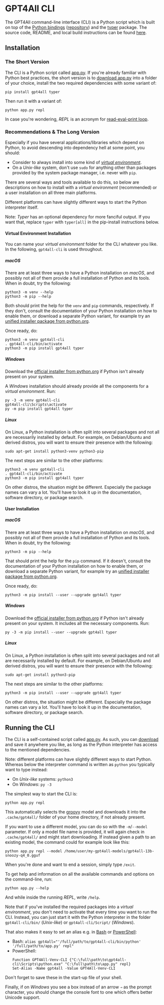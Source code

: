 # GPT4All CLI

The GPT4All command-line interface (CLI) is a Python script which is built on top of the
[Python bindings][docs-bindings-python] ([repository][repo-bindings-python]) and the [typer]
package. The source code, README, and local build instructions can be found
[here][repo-bindings-cli].

[docs-bindings-python]: gpt4all_python.html
[repo-bindings-python]: https://github.com/nomic-ai/gpt4all/tree/main/gpt4all-bindings/python
[repo-bindings-cli]: https://github.com/nomic-ai/gpt4all/tree/main/gpt4all-bindings/cli
[typer]: https://typer.tiangolo.com/

## Installation
### The Short Version

The CLI is a Python script called [app.py]. If you're already familiar with Python best practices,
the short version is to [download app.py][app.py-download] into a folder of your choice, install
the two required dependencies with some variant of:
```shell
pip install gpt4all typer
```

Then run it with a variant of:
```shell
python app.py repl
```
In case you're wondering, _REPL_ is an acronym for [read-eval-print loop][wiki-repl].

[app.py]: https://github.com/nomic-ai/gpt4all/blob/main/gpt4all-bindings/cli/app.py
[app.py-download]: https://raw.githubusercontent.com/nomic-ai/gpt4all/main/gpt4all-bindings/cli/app.py
[wiki-repl]: https://en.wikipedia.org/wiki/Read%E2%80%93eval%E2%80%93print_loop

### Recommendations & The Long Version

Especially if you have several applications/libraries which depend on Python, to avoid descending
into dependency hell at some point, you should:
- Consider to always install into some kind of [_virtual environment_][venv].
- On a _Unix-like_ system, don't use `sudo` for anything other than packages provided by the system
  package manager, i.e. never with `pip`.

[venv]: https://docs.python.org/3/library/venv.html

There are several ways and tools available to do this, so below are descriptions on how to install
with a _virtual environment_ (recommended) or a user installation on all three main platforms.

Different platforms can have slightly different ways to start the Python interpreter itself.

Note: _Typer_ has an optional dependency for more fanciful output. If you want that, replace `typer`
with `typer[all]` in the pip-install instructions below.

#### Virtual Environment Installation
You can name your _virtual environment_ folder for the CLI whatever you like. In the following,
`gpt4all-cli` is used throughout.

##### macOS

There are at least three ways to have a Python installation on _macOS_, and possibly not all of them
provide a full installation of Python and its tools. When in doubt, try the following:
```shell
python3 -m venv --help
python3 -m pip --help
```
Both should print the help for the `venv` and `pip` commands, respectively. If they don't, consult
the documentation of your Python installation on how to enable them, or download a separate Python
variant, for example try an [unified installer package from python.org][python.org-downloads].

[python.org-downloads]: https://www.python.org/downloads/

Once ready, do:
```shell
python3 -m venv gpt4all-cli
. gpt4all-cli/bin/activate
python3 -m pip install gpt4all typer
```

##### Windows

Download the [official installer from python.org][python.org-downloads] if Python isn't already
present on your system.

A _Windows_ installation should already provide all the components for a _virtual environment_. Run:
```shell
py -3 -m venv gpt4all-cli
gpt4all-cli\Scripts\activate
py -m pip install gpt4all typer
```

##### Linux

On Linux, a Python installation is often split into several packages and not all are necessarily
installed by default. For example, on Debian/Ubuntu and derived distros, you will want to ensure
their presence with the following:
```shell
sudo apt-get install python3-venv python3-pip
```
The next steps are similar to the other platforms:
```shell
python3 -m venv gpt4all-cli
. gpt4all-cli/bin/activate
python3 -m pip install gpt4all typer
```
On other distros, the situation might be different. Especially the package names can vary a lot.
You'll have to look it up in the documentation, software directory, or package search.

#### User Installation
##### macOS

There are at least three ways to have a Python installation on _macOS_, and possibly not all of them
provide a full installation of Python and its tools. When in doubt, try the following:
```shell
python3 -m pip --help
```
That should print the help for the `pip` command. If it doesn't, consult the documentation of your
Python installation on how to enable them, or download a separate Python variant, for example try an
[unified installer package from python.org][python.org-downloads].

Once ready, do:
```shell
python3 -m pip install --user --upgrade gpt4all typer
```

##### Windows

Download the [official installer from python.org][python.org-downloads] if Python isn't already
present on your system. It includes all the necessary components. Run:
```shell
py -3 -m pip install --user --upgrade gpt4all typer
```

##### Linux

On Linux, a Python installation is often split into several packages and not all are necessarily
installed by default. For example, on Debian/Ubuntu and derived distros, you will want to ensure
their presence with the following:
```shell
sudo apt-get install python3-pip
```
The next steps are similar to the other platforms:
```shell
python3 -m pip install --user --upgrade gpt4all typer
```
On other distros, the situation might be different. Especially the package names can vary a lot.
You'll have to look it up in the documentation, software directory, or package search.

## Running the CLI

The CLI is a self-contained script called [app.py]. As such, you can [download][app.py-download]
and save it anywhere you like, as long as the Python interpreter has access to the mentioned
dependencies.

Note: different platforms can have slightly different ways to start Python. Whereas below the
interpreter command is written as `python` you typically want to type instead:
- On _Unix-like_ systems: `python3`
- On _Windows_: `py -3`

The simplest way to start the CLI is:
```shell
python app.py repl
```
This automatically selects the [groovy] model and downloads it into the `.cache/gpt4all/` folder
of your home directory, if not already present.

[groovy]: https://huggingface.co/nomic-ai/gpt4all-j#model-details

If you want to use a different model, you can do so with the `-m`/`--model` parameter. If only a
model file name is provided, it will again check in `.cache/gpt4all/` and might start downloading.
If instead given a path to an existing model, the command could for example look like this:
```shell
python app.py repl --model /home/user/my-gpt4all-models/gpt4all-13b-snoozy-q4_0.gguf
```

When you're done and want to end a session, simply type `/exit`.

To get help and information on all the available commands and options on the command-line, run:
```shell
python app.py --help
```
And while inside the running _REPL_, write `/help`.

Note that if you've installed the required packages into a _virtual environment_, you don't need
to activate that every time you want to run the CLI. Instead, you can just start it with the Python
interpreter in the folder `gpt4all-cli/bin/` (_Unix-like_) or `gpt4all-cli/Script/` (_Windows_).

That also makes it easy to set an alias e.g. in [Bash][bash-aliases] or [PowerShell][posh-aliases]:
- Bash: `alias gpt4all="'/full/path/to/gpt4all-cli/bin/python' '/full/path/to/app.py' repl"`
- PowerShell:
  ```posh
  Function GPT4All-Venv-CLI {"C:\full\path\to\gpt4all-cli\Scripts\python.exe" "C:\full\path\to\app.py" repl}
  Set-Alias -Name gpt4all -Value GPT4All-Venv-CLI
  ```

Don't forget to save these in the start-up file of your shell.

[bash-aliases]: https://www.gnu.org/software/bash/manual/html_node/Aliases.html
[posh-aliases]: https://learn.microsoft.com/en-us/powershell/module/microsoft.powershell.utility/set-alias

Finally, if on _Windows_ you see a box instead of an arrow `⇢` as the prompt character, you should
change the console font to one which offers better Unicode support.
